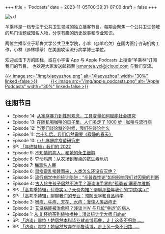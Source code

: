 +++
title = 'Podcasts'
date = 2023-11-05T00:39:31-07:00
draft = false
+++

![yxl](/img/podcast.png)

羊乘林是一档专注于公共卫生领域的独立播客节目。每期会聚焦一个公共卫生领域的热门话题或知名人物，分享有趣的历史故事和专业知识。

两位主播毕业于耶鲁大学公共卫生学院，小羊（@羊哈欠）在国内医疗咨询机构工作，小林（@林檬茶）在美国攻读流行病学博士学位。

欢迎点击下方的图标，或在小宇宙 App 与 Apple Podcasts 上搜索“羊乘林”订阅我们的节目。 也欢迎大家发送邮箱至 lemontea.yxl@icloud.com 与我们交流。


[{{< image src="/img/xiaoyuzhou.png" alt="Xiaoyuzhou" width="30%" linked=false >}}](https://www.xiaoyuzhoufm.com/podcast/624900e9f33bb86cde89b214) &nbsp; &nbsp; &nbsp; &nbsp; &nbsp; [{{< image src="/img/apple_podcasts.png" alt="Apple Podcasts"  width="30%" linked=false >}}](https://podcasts.apple.com/cn/podcast/%E7%BE%8A%E4%B9%98%E6%9E%97/id1642254217)

## 往期节目
- Episode 14: [从家庭暴力到性别观念，工具变量如何赋能社会研究](https://www.xiaoyuzhoufm.com/episode/653f16fe0255cd89fd4540f4)
- Episode 13: [在随机喝咖啡的日子里，人们多走了 1000 步 | 咖啡与流行病](https://www.xiaoyuzhoufm.com/episode/64c6120ce8176c3ff8096d24)
- Episode 12: [当我们谈论糖的时候，我们在谈论什么](https://www.xiaoyuzhoufm.com/episode/647d35131672628240e0bae1)
- Episode 11: [六十年后，我们仍然需要《寂静的春夭》](https://www.xiaoyuzhoufm.com/episode/642a0d901a5480d9585ce850)
- Episode 10: [小儿麻痹症疫苗研究史](https://www.xiaoyuzhoufm.com/episode/63d5e9f8531dadd2b1c1b961)
- SP: [「年终特辑」我们的 2022](https://www.xiaoyuzhoufm.com/episode/63a79929e7ab859986035725)
- Episode 9: [不知情的病人，和她的永生细胞](https://www.xiaoyuzhoufm.com/episode/634f4ccc9186d4e4c46a1472)
- Episode 8: [夺命鸡肉：从农场到餐桌的抗生素危机](https://www.xiaoyuzhoufm.com/episode/631fe70c90e867995c093882)
- Episode 7: [梅毒名人展](https://www.xiaoyuzhoufm.com/episode/6309c0550d43f7f6306c6a99)
- Episode 6: [鼠疫霍乱接踵而来，人类怎么还没有灭绝？](https://www.xiaoyuzhoufm.com/episode/62f3c65b226f5c1fa0d58603)
- Episode 5: [流行病学中的统计陷阱：“辛普森悖论”如何影响我们对因果的判断](https://www.xiaoyuzhoufm.com/episode/62d236c264f141ad81501349)
- Episode 4: [古人接生孩子居然不洗手？漫谈洗手界的"孤勇者'塞麦尔维斯](https://www.xiaoyuzhoufm.com/episode/62b829b956f39772c535a86f)
- SP: [「高考季特辑」付费实习？天价内推？聊聊那些年我们的“包办实习”](https://www.xiaoyuzhoufm.com/episode/62adde6674f6f5f6665eef8f)
- SP: [「高考季特辑」聊聊我们的专业：预防医学和食品科学](https://www.xiaoyuzhoufm.com/episode/62a5b0dfd02ea2b34ca88a1e)
- Episode 3: [猴痘、牛痘、天花、水痘：漫谈人类战痘史](https://www.xiaoyuzhoufm.com/episode/629c4f1db32f552f54730c4d)
- Episode 2: [艾滋病能被治愈吗？浅谈 HIV 与几位“幸运”的病人](https://www.xiaoyuzhoufm.com/episode/6280bcd14070a48aa1b5795a)
- Episode 1: [从 8 杯奶茶到植物播种：漫谈统计学大师 Fisher](https://www.xiaoyuzhoufm.com/episode/62779237ba364d20dec3ce65)
- SP: [「访谈」震惊！她居然本科毕业就直博耶鲁，走上这条不归路……](https://www.xiaoyuzhoufm.com/episode/626555be3db96e05d876f862)
- SP: [「访谈」震惊！她居然放弃在耶鲁读博，走上另一条不归路……](https://www.xiaoyuzhoufm.com/episode/625ba3cbb2f93397a0a3670a)
